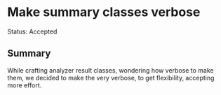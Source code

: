 # Make summary classes verbose
Status: Accepted
## Summary
While crafting analyzer result classes,
wondering how verbose to make them,
we decided to make the very verbose,
to get flexibility,
accepting more effort.
